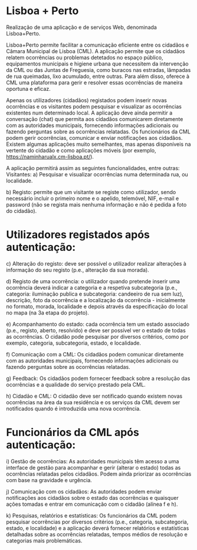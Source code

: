 # Lisboa + Perto
Realização de uma aplicação e de serviços Web, denominada Lisboa+Perto.

 Lisboa+Perto permite facilitar a comunicação eficiente entre os cidadãos e Câmara
Municipal de Lisboa (CML). A aplicação permite que os cidadãos relatem ocorrências ou problemas
detetados no espaço público, equipamentos municipais e higiene urbana que necessitem da
intervenção da CML ou das Juntas de Freguesia, como buracos nas estradas, lâmpadas de rua
queimadas, lixo acumulado, entre outras. Para além disso, oferece à CML uma plataforma para gerir e
resolver essas ocorrências de maneira oportuna e eficaz.

Apenas os utilizadores (cidadãos) registados podem inserir novas ocorrências e os visitantes podem
pesquisar e visualizar as ocorrências existentes num determinado local. A aplicação deve ainda
permitir a conversação (chat) que permita aos cidadãos comunicarem diretamente com as autoridades
municipais, fornecendo informações adicionais ou fazendo perguntas sobre as ocorrências relatadas.
Os funcionários da CML podem gerir ocorrências, comunicar e enviar notificações aos cidadãos.
Existem algumas aplicações muito semelhantes, mas apenas disponíveis na vertente do cidadão e
como aplicações móveis (por exemplo, https://naminharualx.cm-lisboa.pt/).


A aplicação permitirá assim as seguintes funcionalidades, entre outras:
Visitantes:
a) Pesquisar e visualizar ocorrências numa determinada rua, ou localidade.

b) Registo: permite que um visitante se registe como utilizador, sendo necessário incluir o
primeiro nome e o apelido, telemóvel, NIF, e-mail e password (não se regista mais nenhuma
informação e não é pedida a foto do cidadão).

# Utilizadores registados após autenticação:

c) Alteração do registo: deve ser possível o utilizador realizar alterações à informação do seu
registo (p.e., alteração da sua morada).

d) Registo de uma ocorrência: o utilizador quando pretende inserir uma ocorrência deverá indicar
a categoria e a respetiva subcategoria (p.e., categoria: iluminação publica e subcategoria:
candeeiro de rua sem luz), descrição, foto da ocorrência e a localização da ocorrência -
inicialmente no formato, morada, localidade e depois através da especificação do local no
mapa (na 3a etapa do projeto).

e) Acompanhamento do estado: cada ocorrência tem um estado associado (p.e., registo, aberto,
resolvido) e deve ser possível ver o estado de todas as ocorrências. O cidadão pode pesquisar
por diversos critérios, como por exemplo, categoria, subcategoria, estado, e localidade.

f) Comunicação com a CML: Os cidadãos podem comunicar diretamente com as autoridades
municipais, fornecendo informações adicionais ou fazendo perguntas sobre as ocorrências
relatadas.

g) Feedback: Os cidadãos podem fornecer feedback sobre a resolução das ocorrências e a
qualidade do serviço prestado pela CML.

h) Cidadão e CML: O cidadão deve ser notificado quando existem novas ocorrências na área da
sua residência e os serviços da CML devem ser notificados quando é introduzida uma nova
ocorrência.

# Funcionários da CML após autenticação:

i) Gestão de ocorrências: As autoridades municipais têm acesso a uma interface de gestão para
acompanhar e gerir (alterar o estado) todas as ocorrências relatadas pelos cidadãos. Podem
ainda priorizar as ocorrências com base na gravidade e urgência.

j) Comunicação com os cidadãos: As autoridades podem enviar notificações aos cidadãos sobre
o estado das ocorrências e quaisquer ações tomadas e entrar em comunicação com o cidadão
(alínea f e h).

k) Pesquisas, relatórios e estatísticas: Os funcionários da CML podem pesquisar ocorrências por
diversos critérios (p.e., categoria, subcategoria, estado, e localidade) e a aplicação deverá
fornecer relatórios e estatísticas detalhadas sobre as ocorrências relatadas, tempos médios de
resolução e categorias mais problemáticas.
  

